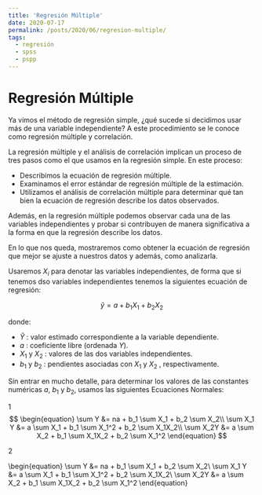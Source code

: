 ```yaml
---
title: 'Regresión Múltiple'
date: 2020-07-17
permalink: /posts/2020/06/regresion-multiple/
tags:
  - regresión
  - spss
  - pspp
---
```


# Regresión Múltiple

Ya vimos el método de regresión simple, ¿qué sucede si decidimos usar más de una variable independiente? A este procedimiento se le conoce como regresión múltiple y correlación.

La regresión múltiple y el análisis de correlación implican un proceso de tres pasos como el que usamos en la regresión simple. En este proceso:

 - Describimos la ecuación de regresión múltiple.
 -  Examinamos el error estándar de regresión múltiple de la estimación.
 -  Utilizamos el análisis de correlación múltiple para determinar qué tan bien la ecuación de regresión describe los datos observados.

Además, en la regresión múltiple podemos observar cada una de las variables independientes y probar si contribuyen de manera significativa a la forma en que la regresión describe los datos.

En lo que nos queda, mostraremos como obtener la ecuación de regresión que mejor se ajuste a nuestros datos y además, como analizarla.

Usaremos $X_i$ para denotar las variables independientes, de forma que si tenemos dso variables independientes tenemos la siguientes ecuación de regresión:

$$\hat{y} = a + b_1 X_1 + b_2 X_2 $$

donde:

- $\hat{Y}$ :  valor estimado correspondiente a la variable dependiente.
- $a$ : coeficiente libre (ordenada $Y$).
- $X_1$ y $X_2$ : valores de las dos variables independientes.
- $b_1$ y $b_2$ :  pendientes asociadas con $X_1$ y $X_2$ , respectivamente.

Sin entrar en mucho detalle, para determinar los valores de las constantes numéricas $a$, $b_1$ y $b_2$, usamos las siguientes Ecuaciones Normales:

1
$$
\begin{equation}
\sum Y &= na + b_1 \sum X_1 + b_2 \sum X_2\\
\sum X_1 Y &= a \sum X_1 + b_1 \sum X_1^2 + b_2 \sum X_1X_2\\
\sum X_2Y &= a \sum X_2 + b_1 \sum X_1X_2 + b_2 \sum X_1^2
\end{equation}
$$

2

\begin{equation}
\sum Y &= na + b_1 \sum X_1 + b_2 \sum X_2\\
\sum X_1 Y &= a \sum X_1 + b_1 \sum X_1^2 + b_2 \sum X_1X_2\\
\sum X_2Y &= a \sum X_2 + b_1 \sum X_1X_2 + b_2 \sum X_1^2
\end{equation}
